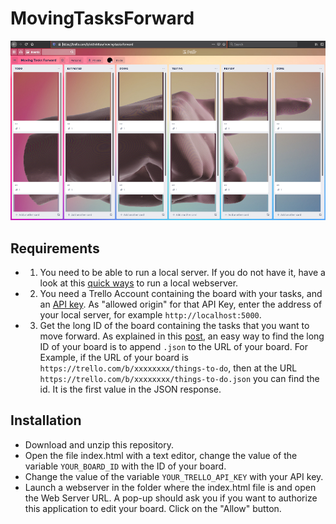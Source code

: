 # MovingTasksForward


![cover](cover.jpg)

## Requirements

- 1. You need to be able to run a local server. If you do not have it, have a look at this [quick ways](https://github.com/processing/p5.js/wiki/Local-server) to run a local webserver.

- 2. You need a Trello Account containing the board with your tasks, and an [API key](https://trello.com/app-key). As "allowed origin" for that API Key, enter the address of your local server, for example `http://localhost:5000`.

- 3. Get the long ID of the board containing the tasks that you want to move forward. As explained in this [post](https://community.atlassian.com/t5/Trello-questions/How-to-get-Trello-Board-ID/qaq-p/1347525), an easy way to find the long ID of your board is to append `.json` to the URL of your board. For Example, if the URL  of your board is `https://trello.com/b/xxxxxxxx/things-to-do`, then at the URL `https://trello.com/b/xxxxxxxx/things-to-do.json` you can find the id. It is the first value in the JSON response.

## Installation

- Download and unzip this repository.
- Open the file index.html with a text editor, change the value of the variable `YOUR_BOARD_ID` with the ID of your board.
- Change the value of the variable `YOUR_TRELLO_API_KEY` with your API key.
- Launch a webserver in the folder where the index.html file is and open the Web Server URL. A pop-up should ask you if you want to authorize this application to edit your board. Click on the "Allow" button.


